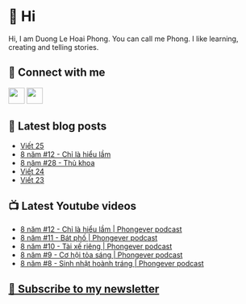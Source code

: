 # 👋 Hi

Hi, I am Duong Le Hoai Phong. You can call me Phong. I like learning, creating and telling stories.

## 🔗 Connect with me
[<img height="32" width="32" src="https://cdn.jsdelivr.net/npm/simple-icons@v3/icons/youtube.svg" />](https://www.youtube.com/channel/UCXykqt3V2-9bYXKWZRcH0rA)
[<img height="32" width="32" src="https://cdn.jsdelivr.net/npm/simple-icons@v3/icons/instagram.svg" />](https://www.instagram.com/phongever)

## 📝 Latest blog posts

<!-- BLOG-POST-LIST:START -->
- [Viết 25](https://phongever.substack.com/p/viet-25)
- [8 năm #12 - Chỉ là hiểu lầm](https://phongever.substack.com/p/8-nam-12-chi-la-hieu-lam)
- [8 năm #28 - Thủ khoa](https://phongever.substack.com/p/8-nam-28-thu-khoa)
- [Viết 24](https://phongever.substack.com/p/viet-24)
- [Viết 23](https://phongever.substack.com/p/viet-23)
<!-- BLOG-POST-LIST:END -->

## 📺 Latest Youtube videos

<!-- YOUTUBE-VIDEO-LIST:START -->
- [8 năm #12 - Chỉ là hiểu lầm | Phongever podcast](https://www.youtube.com/watch?v=MuRZRO49Z_M)
- [8 năm #11 - Bát phố | Phongever podcast](https://www.youtube.com/watch?v=CPQrWup88tU)
- [8 năm #10 - Tài xế riêng | Phongever podcast](https://www.youtube.com/watch?v=dqO_wqxtq-A)
- [8 năm #9 - Cơ hội tỏa sáng | Phongever podcast](https://www.youtube.com/watch?v=6vb5JBY9ETY)
- [8 năm #8 - Sinh nhật hoành tráng | Phongever podcast](https://www.youtube.com/watch?v=6Jo9yfpGTdg)
<!-- YOUTUBE-VIDEO-LIST:END -->

## [💌 Subscribe to my newsletter](https://phongever.substack.com/)
